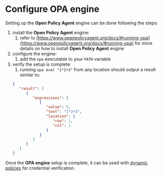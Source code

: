 # Configure OPA engine

Setting up the **Open Policy Agent** engine can be done following the steps:
1. install the **Open Policy Agent** engine:
   1. refer to [https://www.openpolicyagent.org/docs/#running-opa](https://www.openpolicyagent.org/docs/#running-opa)
   for more details on how to install **Open Policy Agent** engine
2. configure the engine:
   1. add the `opa` executable to your `PATH` variable
3. verify the setup is complete:
   1. running `opa eval "1*2+3"` from any location should output a result similar to:
   ```json
   {
      "result": [
         {
            "expressions": [
               {
                  "value": 5,
                  "text": "1*2+3",
                  "location": {
                     "row": 1,
                     "col": 1
                  }
               }
            ]
         }
      ]
   }
   ```
   
Once the **OPA engine** setup is complete, it can be used with [dynamic policies](/concepts/verification-policies/dynamic-policies.md)
for credential verification.